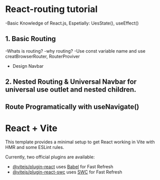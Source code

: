 
# React-routing tutorial
-Basic Knowledge of React.js, Espetially: UesState(), useEffect()

## 1. Basic Routing

-Whats is routing?
-why routing?
-Use const variable  name and use creatBrowserRouter, RouterProviver
- Design Navbar

## 2. Nested Routing & Universal Navbar for universal use outlet and nested children.

## Route Programatically with useNavigate()


# React + Vite

This template provides a minimal setup to get React working in Vite with HMR and some ESLint rules.

Currently, two official plugins are available:

- [@vitejs/plugin-react](https://github.com/vitejs/vite-plugin-react/blob/main/packages/plugin-react/README.md) uses [Babel](https://babeljs.io/) for Fast Refresh
- [@vitejs/plugin-react-swc](https://github.com/vitejs/vite-plugin-react-swc) uses [SWC](https://swc.rs/) for Fast Refresh
